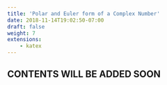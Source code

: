 ```yaml
---
title: 'Polar and Euler form of a Complex Number'
date: 2018-11-14T19:02:50-07:00
draft: false
weight: 7
extensions:
    - katex
---
```


## CONTENTS WILL BE ADDED SOON